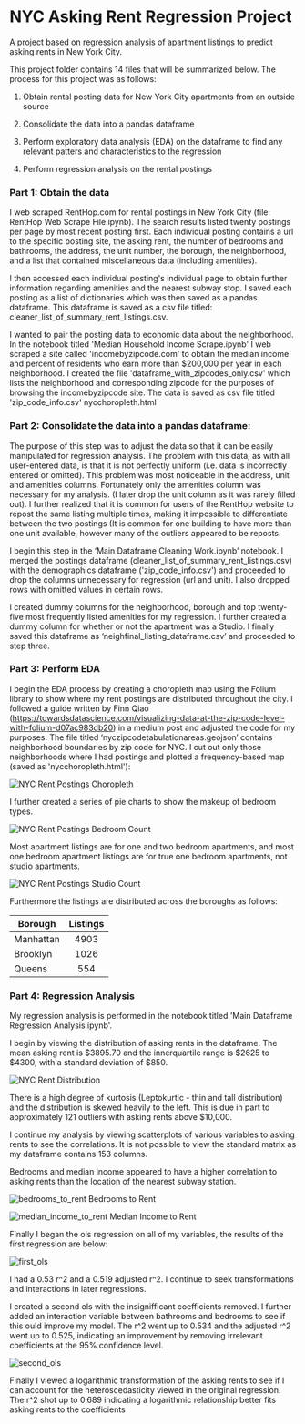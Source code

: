 # NYC Asking Rent Regression Project

A project based on regression analysis of apartment listings to predict asking rents in New York City.

This project folder contains 14 files that will be summarized below. The process for this project was as follows:

1. Obtain rental posting data for New York City apartments from an outside source

2. Consolidate the data into a pandas dataframe

3. Perform exploratory data analysis (EDA) on the dataframe to find any relevant patters and characteristics to the regression

4. Perform regression analysis on the rental postings



### Part 1: Obtain the data

I web scraped RentHop.com for rental postings in New York City (file: RentHop Web Scrape File.ipynb). The search results listed twenty postings per page by most recent posting first. Each individual posting contains a url to the specific posting site, the asking rent, the number of bedrooms and bathrooms, the address, the unit number, the borough, the neighborhood, and a list that contained miscellaneous data (including amenities).

I then accessed each individual posting's individual page to obtain further information regarding amenities and the nearest subway stop. I saved each posting as a list of dictionaries which was then saved as a pandas dataframe. This dataframe is saved as a csv file titled: cleaner_list_of_summary_rent_listings.csv.

I wanted to pair the posting data to economic data about the neighborhood. In the notebook titled 'Median Household Income Scrape.ipynb' I web scraped a site called 'incomebyzipcode.com' to obtain the median income and percent of residents who earn more than $200,000 per year in each neighborhood. I created the file 'dataframe_with_zipcodes_only.csv' which lists the neighborhood and corresponding zipcode for the purposes of browsing the incomebyzipcode site. The data is saved as csv file titled 'zip_code_info.csv'
nycchoropleth.html

### Part 2: Consolidate the data into a pandas dataframe:

The purpose of this step was to adjust the data so that it can be easily manipulated for regression analysis. The problem with this data, as with all user-entered data, is that it is not perfectly uniform (i.e. data is incorrectly entered or omitted). This problem was most noticeable in the address, unit and amenities columns. Fortunately only the amenities column was necessary for my analysis. (I later drop the unit column as it was rarely filled out). I further realized that it is common for users of the RentHop website to repost the same listing multiple times, making it impossible to differentiate between the two postings (It is common for one building to have more than one unit available, however many of the outliers appeared to be reposts.

I begin this step in the ‘Main Dataframe Cleaning Work.ipynb’ notebook. I merged the postings dataframe (cleaner_list_of_summary_rent_listings.csv) with the demographics dataframe ('zip_code_info.csv') and proceeded to drop the columns unnecessary for regression (url and unit). I also dropped rows with omitted values in certain rows.

I created dummy columns for the neighborhood, borough and top twenty-five most frequently listed amenities for my regression. I further created a dummy column for whether or not the apartment was a Studio. I finally saved this dataframe as ‘neighfinal_listing_dataframe.csv’ and proceeded to step three.

### Part 3: Perform EDA

I begin the EDA process by creating a choropleth map using the Folium library to show where my rent postings are distributed throughout the city. I followed a guide written by Finn Qiao (https://towardsdatascience.com/visualizing-data-at-the-zip-code-level-with-folium-d07ac983db20) in a medium post and adjusted the code for my purposes. The file titled ‘nyczipcodetabulationareas.geojson’ contains neighborhood boundaries by zip code for NYC. I cut out only those neighborhoods where I had postings and plotted a frequency-based map (saved as 'nycchoropleth.html'):

![NYC Rent Postings Choropleth](/images-for-readme/choropleth.png)

I further created a series of pie charts to show the makeup of bedroom types.

![NYC Rent Postings Bedroom Count](/images-for-readme/bed.png)

Most apartment listings are for one and two bedroom apartments, and most one bedroom apartment listings are for true one bedroom apartments, not studio apartments.

![NYC Rent Postings Studio Count](/images-for-readme/studio_pie.png)

Furthermore the listings are distributed across the boroughs as follows:

|   Borough   |    Listings   |
| ----------- |:-------------:|
| Manhattan   |     4903      |
| Brooklyn    |     1026      |
| Queens      |      554      |


### Part 4: Regression Analysis

My regression analysis is performed in the notebook titled 'Main Dataframe Regression Analysis.ipynb'.

I begin by viewing the distribution of asking rents in the dataframe. The mean asking rent is $3895.70 and the innerquartile range is $2625 to $4300, with a standard deviation of $850.

![NYC Rent Distribution](/images-for-readme/rent-distribution.png)

There is a high degree of kurtosis (Leptokurtic - thin and tall distribution) and the distribution is skewed heavily to the left. This is due in part to approximately 121 outliers with asking rents above $10,000.

I continue my analysis by viewing scatterplots of various variables to asking rents to see the correlations. It is not possible to view the standard matrix as my dataframe contains 153 columns.

Bedrooms and median income appeared to have a higher correlation to asking rents than the location of the nearest subway station.

![bedrooms_to_rent](/images-for-readme/bedrooms_to_rent.png)
Bedrooms to Rent

![median_income_to_rent](/images-for-readme/median_income_to_rent.png)
Median Income to Rent

Finally I began the ols regression on all of my variables, the results of the first regression are below:

![first_ols](/images-for-readme/first_ols.png)

I had a 0.53 r^2 and a 0.519 adjusted r^2. I continue to seek transformations and interactions in later regressions.

I created a second ols with the insignifficant coefficients removed. I further added an interaction variable between bathrooms and bedrooms to see if this ould improve my model. The r^2 went up to 0.534 and the adjusted r^2 went up to 0.525, indicating an improvement by removing irrelevant coefficients at the 95% confidence level.

![second_ols](/images-for-readme/regression2.png)

Finally I viewed a logarithmic transformation of the asking rents to see if I can account for the heteroscedasticity viewed in the original regression. The r^2 shot up to 0.689 indicating a logarithmic relationship better fits asking rents to the coefficients

